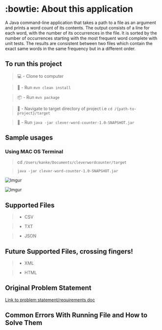 #  :bowtie: About this application #
A Java command-line application that takes a path to a file as an argument and prints a word count of its contents. The output consists of a line for each word, with the number of its occurrences in the file. It is sorted by the number of occurrences starting with the most frequent word complete with unit tests.
The results are consistent between two files which contain the exact same words in the same frequency but in a different order.

##  To run this project ##

> :computer: -  Clone to computer

> 🧹 -  Run `mvn clean install`

> :package: - Run  `mvn package`

>  🧭 -  Navigate to target directory of project i.e `cd /{path-to-project}/target`

> :runner: -  Run `java -jar clever-word-counter-1.0-SNAPSHOT.jar`

##  Sample usages ##

###  Using MAC OS Terminal ###

> cd `/Users/kanke/Documents/cleverwordcounter/target`

> `java -jar clever-word-counter-1.0-SNAPSHOT.jar`

![Imgur](https://i.imgur.com/jYWZDyY.png)

![Imgur](https://i.imgur.com/6Fxq6ie.png)

##  Supported Files ##

> * CSV

> * TXT

> * JSON

##  Future Supported Files, crossing fingers! ##

> * XML

> * HTML

##  Original Problem Statement ##
[Link to problem statement/requirements doc](https://docs.google.com/document/d/1M-adS6W6YRGPhUmFRmCi3-4l5tYjjJs1I1CTyVorFHg/edit?usp=sharing)

##  Common Errors With Running File and How to Solve Them ##
